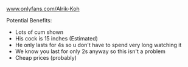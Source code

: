 
www.onlyfans.com/Alrik-Koh

Potential Benefits:
- Lots of cum shown
- His cock is 15 inches (Estimated)
- He only lasts for 4s so u don't have to spend very long watching it
- We know you last for only 2s anyway so this isn't a problem
- Cheap prices (probably)
